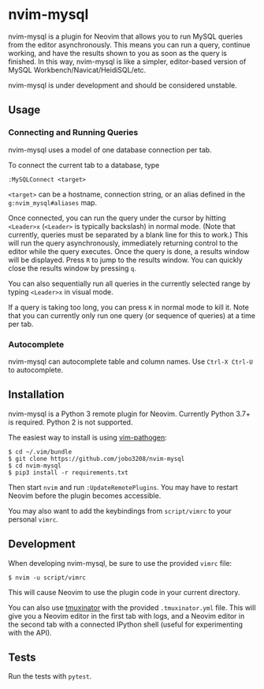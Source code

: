 # nvim-mysql

nvim-mysql is a plugin for Neovim that allows you to run MySQL queries
from the editor asynchronously. This means you can run a query, continue
working, and have the results shown to you as soon as the query is
finished. In this way, nvim-mysql is like a simpler, editor-based version
of MySQL Workbench/Navicat/HeidiSQL/etc.

nvim-mysql is under development and should be considered unstable.

## Usage

### Connecting and Running Queries

nvim-mysql uses a model of one database connection per tab.

To connect the current tab to a database, type

    :MySQLConnect <target>

`<target>` can be a hostname, connection string, or an alias defined in
the `g:nvim_mysql#aliases` map.

Once connected, you can run the query under the cursor by hitting
`<Leader>x` (`<Leader>` is typically backslash) in normal mode. (Note that
currently, queries must be separated by a blank line for this to work.)
This will run the query asynchronously, immediately returning control to
the editor while the query executes. Once the query is done, a results
window will be displayed. Press `R` to jump to the results window. You can
quickly close the results window by pressing `q`.

You can also sequentially run all queries in the currently selected range
by typing `<Leader>x` in visual mode.

If a query is taking too long, you can press `K` in normal mode to kill
it. Note that you can currently only run one query (or sequence of
queries) at a time per tab.

### Autocomplete

nvim-mysql can autocomplete table and column names. Use `Ctrl-X Ctrl-U` to
autocomplete.

## Installation

nvim-mysql is a Python 3 remote plugin for Neovim. Currently Python 3.7+
is required. Python 2 is not supported.

The easiest way to install is using
[vim-pathogen](https://github.com/tpope/vim-pathogen):

    $ cd ~/.vim/bundle
    $ git clone https://github.com/jobo3208/nvim-mysql
    $ cd nvim-mysql
    $ pip3 install -r requirements.txt

Then start `nvim` and run `:UpdateRemotePlugins`. You may have to restart
Neovim before the plugin becomes accessible.

You may also want to add the keybindings from `script/vimrc` to your
personal `vimrc`.

## Development

When developing nvim-mysql, be sure to use the provided `vimrc` file:

    $ nvim -u script/vimrc

This will cause Neovim to use the plugin code in your current directory.

You can also use [tmuxinator](https://github.com/tmuxinator/tmuxinator)
with the provided `.tmuxinator.yml` file. This will give you a Neovim
editor in the first tab with logs, and a Neovim editor in the second tab
with a connected IPython shell (useful for experimenting with the API).

## Tests

Run the tests with `pytest`.
